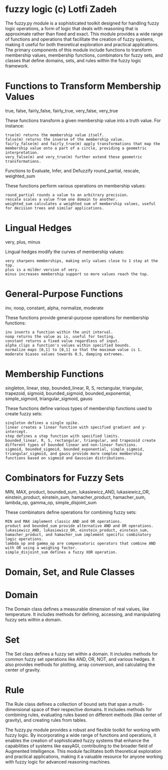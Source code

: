 # fuzzy logic (c) Lotfi Zadeh
The fuzzy.py module is a sophisticated toolkit designed for handling fuzzy logic operations, a form of logic that deals with reasoning that is approximate rather than fixed and exact. This module provides a wide range of functions and operations that facilitate the creation of fuzzy systems, making it useful for both theoretical exploration and practical applications. The primary components of this module include functions to transform membership values, membership functions, combinators for fuzzy sets, and classes that define domains, sets, and rules within the fuzzy logic framework.

# Functions to Transform Membership Values
true, false, fairly_false, fairly_true, very_false, very_true

These functions transform a given membership value into a truth value. For instance:

    true(m) returns the membership value itself.
    false(m) returns the inverse of the membership value.
    fairly_false(m) and fairly_true(m) apply transformations that map the membership value onto a part of a circle, providing a geometric interpretation.
    very_false(m) and very_true(m) further extend these geometric transformations.

Functions to Evaluate, Infer, and Defuzzify
round_partial, rescale, weighted_sum

These functions perform various operations on membership values:

    round_partial rounds a value to an arbitrary precision.
    rescale scales a value from one domain to another.
    weighted_sum calculates a weighted sum of membership values, useful for decision trees and similar applications.

# Lingual Hedges
very, plus, minus

Lingual hedges modify the curves of membership values:

    very sharpens memberships, making only values close to 1 stay at the top.
    plus is a milder version of very.
    minus increases membership support so more values reach the top.

# General-Purpose Functions
inv, noop, constant, alpha, normalize, moderate

These functions provide general-purpose operations for membership functions:

    inv inverts a function within the unit interval.
    noop returns the value as is, useful for testing.
    constant returns a fixed value regardless of input.
    alpha clips a function's values within specified bounds.
    normalize maps [0,1] to [0,1] so that the maximum value is 1.
    moderate biases values towards 0.5, damping extremes.

# Membership Functions
singleton, linear, step, bounded_linear, R, S, rectangular, triangular, trapezoid, sigmoid, bounded_sigmoid, bounded_exponential, simple_sigmoid, triangular_sigmoid, gauss

These functions define various types of membership functions used to create fuzzy sets:

    singleton defines a single spike.
    linear creates a linear function with specified gradient and y-intercept.
    step defines a step function with specified limits.
    bounded_linear, R, S, rectangular, triangular, and trapezoid create different types of bounded linear and non-linear functions.
    sigmoid, bounded_sigmoid, bounded_exponential, simple_sigmoid, triangular_sigmoid, and gauss provide more complex membership functions based on sigmoid and Gaussian distributions.

# Combinators for Fuzzy Sets
MIN, MAX, product, bounded_sum, lukasiewicz_AND, lukasiewicz_OR, einstein_product, einstein_sum, hamacher_product, hamacher_sum, lambda_op, gamma_op, simple_disjoint_sum

These combinators define operations for combining fuzzy sets:

    MIN and MAX implement classic AND and OR operations.
    product and bounded_sum provide alternative AND and OR operations.
    lukasiewicz_AND, lukasiewicz_OR, einstein_product, einstein_sum, hamacher_product, and hamacher_sum implement specific combinatory logic operations.
    lambda_op and gamma_op are compensatoric operators that combine AND with OR using a weighing factor.
    simple_disjoint_sum defines a fuzzy XOR operation.

# Domain, Set, and Rule Classes

# Domain

The Domain class defines a measurable dimension of real values, like temperature. It includes methods for defining, accessing, and manipulating fuzzy sets within a domain.

# Set

The Set class defines a fuzzy set within a domain. It includes methods for common fuzzy set operations like AND, OR, NOT, and various hedges. It also provides methods for plotting, array conversion, and calculating the center of gravity.

# Rule

The Rule class defines a collection of bound sets that span a multi-dimensional space of their respective domains. It includes methods for combining rules, evaluating rules based on different methods (like center of gravity), and creating rules from tables.

The fuzzy.py module provides a robust and flexible toolkit for working with fuzzy logic. By incorporating a wide range of functions and operations, it enables the creation of sophisticated fuzzy systems that enhance the capabilities of systems like easyAGI, contributing to the broader field of Augmented Intelligence. This module facilitates both theoretical exploration and practical applications, making it a valuable resource for anyone working with fuzzy logic for advanced reasoning machines.
